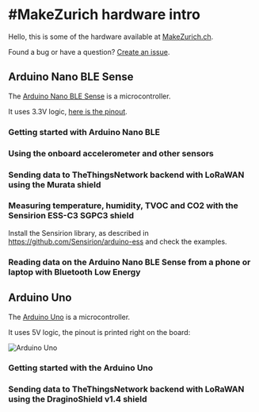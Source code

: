 # #MakeZurich hardware intro
Hello, this is some of the hardware available at [MakeZurich.ch](http://makezurich.ch/).

Found a bug or have a question? [Create an issue](../../issues).

## Arduino Nano BLE Sense
The [Arduino Nano BLE Sense](https://store.arduino.cc/arduino-nano-33-ble-sense) is a microcontroller.

It uses 3.3V logic, [here is the pinout](https://content.arduino.cc/assets/Pinout-NANOsense_latest.png).

### Getting started with Arduino Nano BLE

### Using the onboard accelerometer and other sensors

### Sending data to TheThingsNetwork backend with LoRaWAN using the Murata shield

### Measuring temperature, humidity, TVOC and CO2 with the Sensirion ESS-C3 SGPC3 shield

Install the Sensirion library, as described in https://github.com/Sensirion/arduino-ess and check the examples.

### Reading data on the Arduino Nano BLE Sense from a phone or laptop with Bluetooth Low Energy

## Arduino Uno
The [Arduino Uno](https://store.arduino.cc/arduino-uno-rev3) is a microcontroller.

It uses 5V logic, the pinout is printed right on the board:

![Arduino Uno](https://store-cdn.arduino.cc/uni/catalog/product/cache/1/image/1040x660/604a3538c15e081937dbfbd20aa60aad/a/0/a000066_featured_3.jpg)

### Getting started with the Arduino Uno

### Sending data to TheThingsNetwork backend with LoRaWAN using the DraginoShield v1.4 shield

